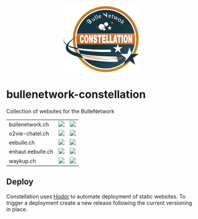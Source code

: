 <div align="center">
  <img src="docs/assets/BN-constellation.png"/>
</div>

# bullenetwork-constellation

Collection of websites for the BulleNetwork

<table>
<tr>
    <td>bullenetwork.ch</td>
    <td>
      <a href="https://github.com/doxa-tech/bullenetwork-constellation/actions/workflows/deploy-bullenetwork-ch.yml">
        <img src="https://github.com/doxa-tech/bullenetwork-constellation/actions/workflows/deploy-bullenetwork-ch.yml/badge.svg?branch=master">
      </a>
    </td>
    <td>
      <a href="https://github.com/doxa-tech/bullenetwork-constellation/releases">
        <img src="https://hodor.doxatech.ch/api/tags/bullenetwork?format=svg">
      </a>
    </td>
</tr>
<tr>
    <td>o2vie-chatel.ch</td>
    <td>
      <a href="https://github.com/doxa-tech/bullenetwork-constellation/actions/workflows/deploy-o2vie-chatel-ch.yml">
        <img src="https://github.com/doxa-tech/bullenetwork-constellation/actions/workflows/deploy-o2vie-chatel-ch.yml/badge.svg">
      </a>
    </td>
    <td>
      <a href="https://github.com/doxa-tech/bullenetwork-constellation/releases">
        <img src="https://hodor.doxatech.ch/api/tags/o2vie?format=svg">
      </a>
    </td>
<tr>
<tr>
    <td>eebulle.ch</td>
    <td>
      <a href="https://github.com/doxa-tech/bullenetwork-constellation/actions/workflows/deploy-eebulle-ch.yml">
        <img src="https://github.com/doxa-tech/bullenetwork-constellation/actions/workflows/deploy-eebulle-ch.yml/badge.svg">
      </a>
    </td>
    <td>
      <a href="https://github.com/doxa-tech/bullenetwork-constellation/releases">
        <img src="https://hodor.doxatech.ch/api/tags/eebulle?format=svg">
      </a>
    </td>
<tr>
<tr>
    <td>enhaut.eebulle.ch</td>
    <td>
      <a href="https://github.com/doxa-tech/bullenetwork-constellation/actions/workflows/deploy-enhaut.yml">
        <img src="https://github.com/doxa-tech/bullenetwork-constellation/actions/workflows/deploy-enhaut.yml/badge.svg">
      </a>
    </td>
    <td>
      <a href="https://github.com/doxa-tech/bullenetwork-constellation/releases">
        <img src="https://hodor.doxatech.ch/api/tags/enhaut?format=svg">
      </a>
    </td>
<tr>
<tr>
    <td>waykup.ch</td>
    <td>
      <a href="https://github.com/doxa-tech/bullenetwork-constellation/actions/workflows/deploy-waykup-ch.yml">
        <img src="https://github.com/doxa-tech/bullenetwork-constellation/actions/workflows/deploy-waykup-ch.yml/badge.svg">
      </a>
    </td>
    <td>
      <a href="https://github.com/doxa-tech/bullenetwork-constellation/releases">
        <img src="https://hodor.doxatech.ch/api/tags/waykup?format=svg">
      </a>
    </td>
<tr>
</table>

## Deploy

Constellation uses [Hodor](https://github.com/nkcr/Hodor) to automate deployment
of static websites. To trigger a deployment create a new release following the
current versioning in place.